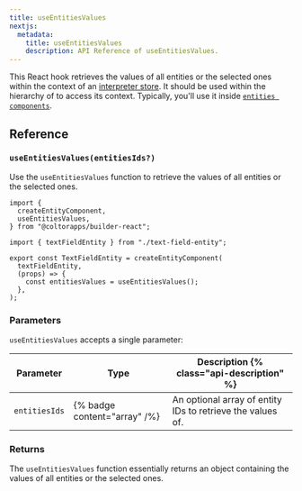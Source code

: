 ```yaml
---
title: useEntitiesValues
nextjs:
  metadata:
    title: useEntitiesValues
    description: API Reference of useEntitiesValues.
---
```


This React hook retrieves the values of all entities or the selected ones within the context of an [interpreter store](/docs/api/use-interpreter-store). It should be used within the hierarchy of [<Interpreter />](/docs/api/react/interpreter) to access its context. Typically, you'll use it inside [`entities components`](/docs/api/react/create-entity-component).

## Reference

### `useEntitiesValues(entitiesIds?)`

Use the `useEntitiesValues` function to retrieve the values of all entities or the selected ones.

```tsx
import {
  createEntityComponent,
  useEntitiesValues,
} from "@coltorapps/builder-react";

import { textFieldEntity } from "./text-field-entity";

export const TextFieldEntity = createEntityComponent(
  textFieldEntity,
  (props) => {
    const entitiesValues = useEntitiesValues();
  },
);
```

### Parameters

`useEntitiesValues` accepts a single parameter:

| Parameter     | Type                         | Description {% class="api-description" %}                  |
| ------------- | ---------------------------- | ---------------------------------------------------------- |
| `entitiesIds` | {% badge content="array" /%} | An optional array of entity IDs to retrieve the values of. |

### Returns

The `useEntitiesValues` function essentially returns an object containing the values of all entities or the selected ones.
